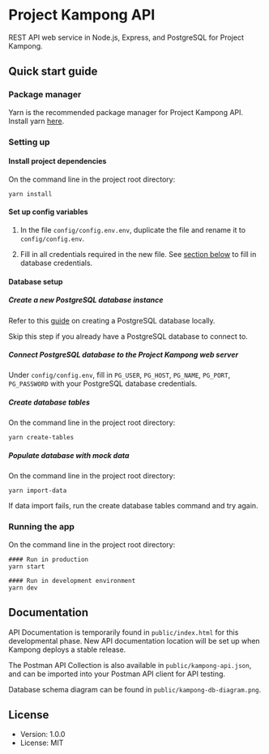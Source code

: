 # Project Kampong API

REST API web service in Node.js, Express, and PostgreSQL for Project Kampong.

## Quick start guide

### Package manager

Yarn is the recommended package manager for Project Kampong API. Install yarn [here](https://classic.yarnpkg.com/en/docs/install/).

### Setting up

#### Install project dependencies

On the command line in the project root directory:

```
yarn install
```

#### Set up config variables

1. In the file `config/config.env.env`, duplicate the file and rename it to `config/config.env`.

2. Fill in all credentials required in the new file. See [section below](#database-setup) to fill in database credentials.

#### Database setup

##### Create a new PostgreSQL database instance

Refer to this [guide](https://www.postgresql.org/docs/current/tutorial-start.html) on creating a PostgreSQL database locally.

Skip this step if you already have a PostgreSQL database to connect to.

##### Connect PostgreSQL database to the Project Kampong web server

Under `config/config.env`, fill in `PG_USER`, `PG_HOST`, `PG_NAME`, `PG_PORT`, `PG_PASSWORD` with your PostgreSQL database credentials.

##### Create database tables

On the command line in the project root directory:

```
yarn create-tables
```

##### Populate database with mock data

On the command line in the project root directory:

```
yarn import-data
```

If data import fails, run the create database tables command and try again.

### Running the app

On the command line in the project root directory:

```
#### Run in production
yarn start

#### Run in development environment
yarn dev
```

## Documentation

API Documentation is temporarily found in `public/index.html` for this developmental phase. New API documentation location will be set up when Kampong deploys a stable release.

The Postman API Collection is also available in `public/kampong-api.json`, and can be imported into your Postman API client for API testing.

Database schema diagram can be found in `public/kampong-db-diagram.png`.

## License

-   Version: 1.0.0
-   License: MIT
